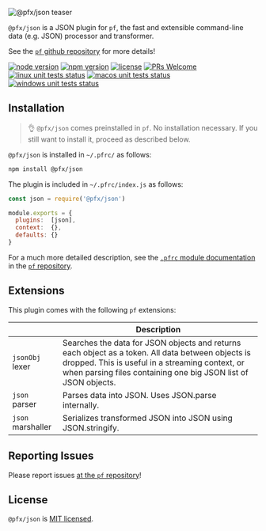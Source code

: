 ![@pfx/json teaser][teaser]

`@pfx/json` is a JSON plugin for `pf`, the fast and extensible command-line data (e.g. JSON) processor and transformer.

See the [`pf` github repository][pf] for more details!

[![node version][node-shield]][node]
[![npm version][npm-shield]][npm-package]
[![license][license-shield]][license]
[![PRs Welcome][prs-shield]][pfx-how-to-contribute]
[![linux unit tests status][linux-unit-tests-shield]][actions]
[![macos unit tests status][macos-unit-tests-shield]][actions]
[![windows unit tests status][windows-unit-tests-shield]][actions]

## Installation

> :ok_hand: `@pfx/json` comes preinstalled in `pf`. No installation necessary. If you still want to install it, proceed as described below.

`@pfx/json` is installed in `~/.pfrc/` as follows:

```bash
npm install @pfx/json
```

The plugin is included in `~/.pfrc/index.js` as follows:

```js
const json = require('@pfx/json')

module.exports = {
  plugins:  [json],
  context:  {},
  defaults: {}
}
```

For a much more detailed description, see the [`.pfrc` module documentation][pf-pfrc-module] in the [`pf` repository][pf].

## Extensions

This plugin comes with the following `pf` extensions:

|                   | Description                                                                                                                                                                                                            |
|-------------------|------------------------------------------------------------------------------------------------------------------------------------------------------------------------------------------------------------------------|
| `jsonObj` lexer   | Searches the data for JSON objects and returns each object as a token. All data between objects is dropped. This is useful in a streaming context, or when parsing files containing one big JSON list of JSON objects. |
| `json` parser     | Parses data into JSON. Uses JSON.parse internally.                                                                                                                                                                     |
| `json` marshaller | Serializes transformed JSON into JSON using JSON.stringify.                                                                                                                                                            |

## Reporting Issues

Please report issues [at the `pf` repository][issues]!

## License

`@pfx/json` is [MIT licensed][license].

[npm-package]: https://www.npmjs.com/package/@pfx/json
[license]: https://github.com/Yord/pfx-json/blob/master/LICENSE
[teaser]: ./teaser.gif
[pf]: https://github.com/Yord/pf
[actions]: https://github.com/Yord/pfx-json/actions
[npm-shield]: https://img.shields.io/npm/v/@pfx/json.svg?color=orange&labelColor=313A42
[license-shield]: https://img.shields.io/npm/l/@pfx/json?color=yellow&labelColor=313A42
[node-shield]: https://img.shields.io/node/v/@pfx/json?color=red&labelColor=313A42
[node]: https://nodejs.org/
[prs-shield]: https://img.shields.io/badge/PRs-welcome-green.svg?labelColor=313A42
[pfx-how-to-contribute]: https://github.com/Yord/pf
[linux-unit-tests-shield]: https://github.com/Yord/pfx-json/workflows/linux/badge.svg?branch=master
[macos-unit-tests-shield]: https://github.com/Yord/pfx-json/workflows/macos/badge.svg?branch=master
[windows-unit-tests-shield]: https://github.com/Yord/pfx-json/workflows/windows/badge.svg?branch=master
[issues]: https://github.com/Yord/pf/issues
[pf-pfrc-module]: https://github.com/Yord/pf#pfrc-module